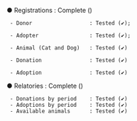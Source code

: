 ● Registrations : Complete ()

     - Donor                  : Tested (✔️);

     - Adopter                : Tested (✔️);

     - Animal (Cat and Dog)   : Tested (✔️)

     - Donation               : Tested (✔️)

     - Adoption               : Tested (✔️)

● Relatories : Complete ()

     - Donations by period    : Tested (✔️)
     - Adoptions by period    : Tested (✔️)
     - Available animals      : Tested (✔️)
